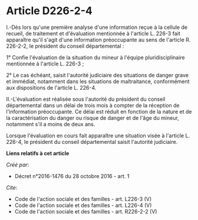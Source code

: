 # Article D226-2-4

I.-Dès lors qu'une première analyse d'une information reçue à la cellule de recueil, de traitement et d'évaluation mentionnée
à l'article L. 226-3 fait apparaître qu'il s'agit d'une information préoccupante au sens de l'article R. 226-2-2, le
président du conseil départemental : 

1° Confie l'évaluation de la situation du mineur à l'équipe pluridisciplinaire mentionnée à l'article L. 226-3 ; 

2° Le cas échéant, saisit l'autorité judiciaire des situations de danger grave et immédiat, notamment dans les situations de
maltraitance, conformément aux dispositions de l'article L. 226-4. 

II.-L'évaluation est réalisée sous l'autorité du président du conseil départemental dans un délai de trois mois à compter de
la réception de l'information préoccupante. Ce délai est réduit en fonction de la nature et de la caractérisation du danger
ou risque de danger et de l'âge du mineur, notamment s'il a moins de deux ans. 

Lorsque l'évaluation en cours fait apparaître une situation visée à l'article L. 226-4, le président du conseil départemental
saisit l'autorité judiciaire.

**Liens relatifs à cet article**

_Créé par_:

  - Décret n°2016-1476 du 28 octobre 2016 - art. 1

_Cite_:

  - Code de l'action sociale et des familles - art. L226-3 (V)
  - Code de l'action sociale et des familles - art. L226-4 (V)
  - Code de l'action sociale et des familles - art. R226-2-2 (V)
